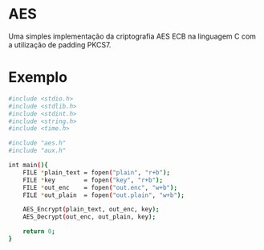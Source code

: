 # AES
Uma simples implementação da criptografia AES ECB na linguagem C com a utilização de padding PKCS7. 

# Exemplo


```sh
#include <stdio.h>
#include <stdlib.h>
#include <stdint.h>
#include <string.h>
#include <time.h>

#include "aes.h"
#include "aux.h"

int main(){
	FILE *plain_text = fopen("plain", "r+b");
	FILE *key        = fopen("key", "r+b");
	FILE *out_enc    = fopen("out.enc", "w+b");
	FILE *out_plain  = fopen("out.plain", "w+b");

	AES_Encrypt(plain_text, out_enc, key);
	AES_Decrypt(out_enc, out_plain, key);

	return 0;
}
```
